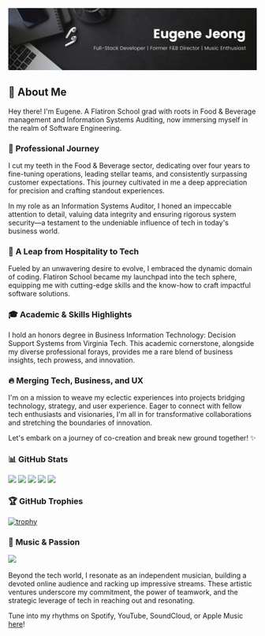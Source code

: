 <img src=https://github.com/ejeong24/ejeong24/blob/main/img/Black%20Minimal%20Motivation%20Quote%20LinkedIn%20Banner.png>

## 👋 **About Me**

Hey there! I'm Eugene. A Flatiron School grad with roots in Food & Beverage management and Information Systems Auditing, now immersing myself in the realm of Software Engineering.

### 💼 **Professional Journey**

I cut my teeth in the Food & Beverage sector, dedicating over four years to fine-tuning operations, leading stellar teams, and consistently surpassing customer expectations. This journey cultivated in me a deep appreciation for precision and crafting standout experiences.

In my role as an Information Systems Auditor, I honed an impeccable attention to detail, valuing data integrity and ensuring rigorous system security—a testament to the undeniable influence of tech in today's business world.

### 🚀 **A Leap from Hospitality to Tech**

Fueled by an unwavering desire to evolve, I embraced the dynamic domain of coding. Flatiron School became my launchpad into the tech sphere, equipping me with cutting-edge skills and the know-how to craft impactful software solutions.

### 🎓 **Academic & Skills Highlights**

I hold an honors degree in Business Information Technology: Decision Support Systems from Virginia Tech. This academic cornerstone, alongside my diverse professional forays, provides me a rare blend of business insights, tech prowess, and innovation.

### 🔥 **Merging Tech, Business, and UX**

I'm on a mission to weave my eclectic experiences into projects bridging technology, strategy, and user experience. Eager to connect with fellow tech enthusiasts and visionaries, I'm all in for transformative collaborations and stretching the boundaries of innovation.

Let's embark on a journey of co-creation and break new ground together! ✨

### 📊 **GitHub Stats**

![](http://github-profile-summary-cards.vercel.app/api/cards/profile-details?username=ejeong24&theme=github_dark)
![](http://github-profile-summary-cards.vercel.app/api/cards/repos-per-language?username=ejeong24&theme=github_dark)
![](http://github-profile-summary-cards.vercel.app/api/cards/most-commit-language?username=ejeong24&theme=github_dark)
![](http://github-profile-summary-cards.vercel.app/api/cards/stats?username=ejeong24&theme=github_dark)
![](http://github-profile-summary-cards.vercel.app/api/cards/productive-time?username=ejeong24&theme=github_dark&utcOffset=8)

### 🏆 **GitHub Trophies**

[![trophy](https://github-profile-trophy.vercel.app/?username=ejeong24)](https://github.com/ryo-ma/github-profile-trophy)

### 🎵 **Music & Passion**

![](https://github.com/ejeong24/ejeong24/blob/main/img/INNIT-BRUV-ANIMATED-GIF.gif)

Beyond the tech world, I resonate as an independent musician, building a devoted online audience and racking up impressive streams. These artistic ventures underscore my commitment, the power of teamwork, and the strategic leverage of tech in reaching out and resonating.

Tune into my rhythms on Spotify, YouTube, SoundCloud, or Apple Music [here](https://linktr.ee/vince.smoke)!
